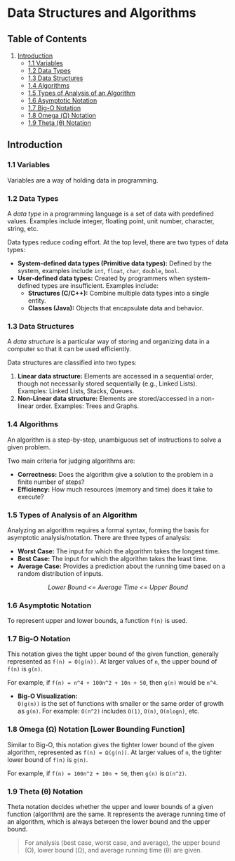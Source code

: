 # Data Structures and Algorithms

## Table of Contents
1. [Introduction](#introduction)
   - [1.1 Variables](#variables)
   - [1.2 Data Types](#data-types)
   - [1.3 Data Structures](#data-structures)
   - [1.4 Algorithms](#algorithms)
   - [1.5 Types of Analysis of an Algorithm](#types-of-analysis)
   - [1.6 Asymptotic Notation](#asymptotic-notation)
   - [1.7 Big-O Notation](#big-o-notation)
   - [1.8 Omega (Ω) Notation](#omega-notation)
   - [1.9 Theta (&#952;) Notation](#theta-notation)

## <a name="introduction"></a>Introduction

### <a name="variables"></a>1.1 Variables

Variables are a way of holding data in programming.

### <a name="data-types"></a>1.2 Data Types

A *data type* in a programming language is a set of data with predefined values. Examples include integer, floating point, unit number, character, string, etc.

Data types reduce coding effort. At the top level, there are two types of data types:  
- **System-defined data types (Primitive data types):** Defined by the system, examples include `int`, `float`, `char`, `double`, `bool`.
- **User-defined data types:** Created by programmers when system-defined types are insufficient. Examples include:
  - **Structures (C/C++):** Combine multiple data types into a single entity.
  - **Classes (Java):** Objects that encapsulate data and behavior.

### <a name="data-structures"></a>1.3 Data Structures

A *data structure* is a particular way of storing and organizing data in a computer so that it can be used efficiently.

Data structures are classified into two types:

1) **Linear data structure:** Elements are accessed in a sequential order, though not necessarily stored sequentially (e.g., Linked Lists). Examples: Linked Lists, Stacks, Queues.
2) **Non-Linear data structure:** Elements are stored/accessed in a non-linear order. Examples: Trees and Graphs.

### <a name="algorithms"></a>1.4 Algorithms

An algorithm is a step-by-step, unambiguous set of instructions to solve a given problem.

Two main criteria for judging algorithms are:
- **Correctness:** Does the algorithm give a solution to the problem in a finite number of steps?
- **Efficiency:** How much resources (memory and time) does it take to execute?

### <a name="types-of-analysis"></a>1.5 Types of Analysis of an Algorithm

Analyzing an algorithm requires a formal syntax, forming the basis for asymptotic analysis/notation. There are three types of analysis:

- **Worst Case:** The input for which the algorithm takes the longest time.
- **Best Case:** The input for which the algorithm takes the least time.
- **Average Case:** Provides a prediction about the running time based on a random distribution of inputs.

*<p align="center">Lower Bound <= Average Time <= Upper Bound</p>*

### <a name="asymptotic-notation"></a>1.6 Asymptotic Notation

To represent upper and lower bounds, a function `f(n)` is used.

### <a name="big-o-notation"></a>1.7 Big-O Notation

This notation gives the tight upper bound of the given function, generally represented as `f(n) = O(g(n))`. At larger values of `n`, the upper bound of `f(n)` is `g(n)`.

For example, if `f(n) = n^4 + 100n^2 + 10n + 50`, then `g(n)` would be `n^4`.

- **Big-O Visualization:**  
  `O(g(n))` is the set of functions with smaller or the same order of growth as `g(n)`. For example: `O(n^2)` includes `O(1)`, `O(n)`, `O(nlogn)`, etc.

### <a name="omega-notation"></a>1.8 Omega (Ω) Notation [Lower Bounding Function]

Similar to Big-O, this notation gives the tighter lower bound of the given algorithm, represented as `f(n) = Ω(g(n))`. At larger values of `n`, the tighter lower bound of `f(n)` is `g(n)`.

For example, if `f(n) = 100n^2 + 10n + 50`, then `g(n)` is `Ω(n^2)`.

### <a name="theta-notation"></a>1.9 Theta (&#952;) Notation

Theta notation decides whether the upper and lower bounds of a given function (algorithm) are the same. It represents the average running time of an algorithm, which is always between the lower bound and the upper bound.

> For analysis (best case, worst case, and average), the upper bound (O), lower bound (Ω), and average running time (&#952;) are given.
